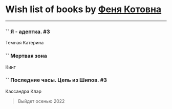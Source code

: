 # Wish list of books by [Феня Котовна](https://plus.google.com/u/0/109746193906459706720/)
---

### `` Я - адептка. #3
Темная Катерина

### `` Мертвая зона
Кинг

### `` Последние часы. Цепь из Шипов. #3
Кассандра Клэр
> Выйдет осенью 2022

